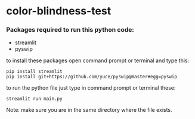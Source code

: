 # color-blindness-test
### Packages required to run this python code:
- streamlit
- pyswip

to install these packages open command prompt or terminal and type this:
```
pip install streamlit
pip install git+https://github.com/yuce/pyswip@master#egg=pyswip
```
to run the python file just type in command prompt or terminal these:
```
streamlit run main.py
```
Note: make sure you are in the same directory where the file exists.
